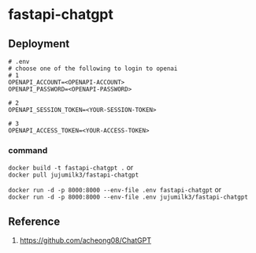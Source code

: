 # fastapi-chatgpt

## Deployment
```dotenv
# .env
# choose one of the following to login to openai
# 1
OPENAPI_ACCOUNT=<OPENAPI-ACCOUNT>
OPENAPI_PASSWORD=<OPENAPI-PASSWORD>

# 2
OPENAPI_SESSION_TOKEN=<YOUR-SESSION-TOKEN>

# 3
OPENAPI_ACCESS_TOKEN=<YOUR-ACCESS-TOKEN>

```
### command
`docker build -t fastapi-chatgpt .`  or   
`docker pull jujumilk3/fastapi-chatgpt`

`docker run -d -p 8000:8000 --env-file .env fastapi-chatgpt` or  
`docker run -d -p 8000:8000 --env-file .env jujumilk3/fastapi-chatgpt`

## Reference
1. https://github.com/acheong08/ChatGPT
